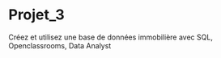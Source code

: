 # Projet_3
Créez et utilisez une base de données immobilière avec SQL, Openclassrooms, Data Analyst
